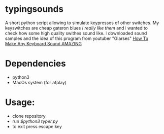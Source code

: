 # typingsounds
A short python script allowing to simulate keypresses of other switches.
My keyswitches are cheap gateron blues _I really like them_ and i wanted to 
check how some high quality swithes sound like.
I downloaded sound samples and the idea of this program from youtuber "Glarses"
[How To Make Any Keyboard Sound AMAZING](https://www.youtube.com/watch?v=P_9vXJZVT54&t=72s)

# Dependencies
* python3
* MacOs system (for afplay)
# Usage:
- clone repository
- run _$python3 typer.py_
- to exit press escape key
